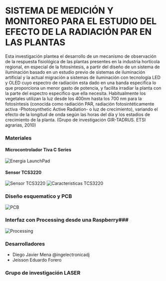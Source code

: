 # SISTEMA DE MEDICIÓN Y MONITOREO PARA EL ESTUDIO DEL EFECTO DE LA RADIACIÓN PAR EN LAS PLANTAS

Esta investigación plantea el desarrollo de un mecanismo de observación de la respuesta  fisiológica  de las plantas presentes en la industria hortícola regional, en especial de la fotosíntesis, a partir del diseño de un sistema de iluminación basado en un estudio previo de sistemas de iluminación artificial y la actual migración a sistemas de iluminación con tecnología LED y OLED cuyo espectro de radiación esta dado en una banda especifica lo que proporciona un menor gasto de potencia, y facilita irradiar la planta con la parte del espectro especifico que ella necesita. Habitualmente  los vegetales utilizan la luz desde los 400nm hasta los 700 nm para la fotosíntesis (conocida como radiación PAR, radiación fotosintéticamente activa -Photosynthetic Active Radiation- o luz de crecimiento), variando el efecto de la longitud de onda según las horas del día y los estadios de crecimiento de la planta. (Grupo de investigación GIR-TADRUS. ETSI agrarias, 2010)

### Materiales ###
#### Microcontrolador Tiva C Series ####
![Energia LaunchPad](http://energia.nu/img/StellarPadLM4F120H5QR-V1.0.jpg "MSP-EXP430G2 LaunchPad") 
#### Sensor TCS3220
![Sensor TCS3220](http://i67.tinypic.com/jsdc9w.png "Sensor TCS3220")
![Caracteristicas TCS3220](http://i63.tinypic.com/11c4m04.png "Caracteristicas TCS3220")

### Diseño esquematico y PCB
![PCB](https://lh3.googleusercontent.com/-dSbxB3geZaU/V4xXMiXsHOI/AAAAAAAABeY/f4gfbdVW0fwslsUZJuilaUOww0KNgf91QCL0B/w996-h560-no/tesis.png "PCB")


### Interfaz con Processing desde una Raspberry###
![Processing](http://i67.tinypic.com/2yvtekj.png "Interfaz")

### Desarrolladores ###
* Diego Javier Mena @ingelectronicadj 
* Jeisson Eduardo Forero

### Grupo de investigación LASER ###
